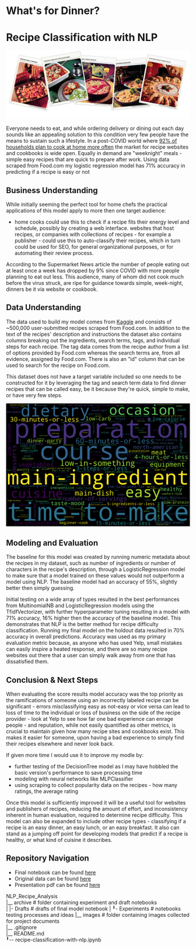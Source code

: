 # What's for Dinner?
# Recipe Classification with NLP
 
![](images/header.PNG)

Everyone needs to eat, and while ordering delivery or dining out each day sounds like an appealing solution to this condition very few people have the means to sustain such a lifestyle.  In a post-COVID world where [92% of households plan to cook at home more often](https://www.supermarketnews.com/consumer-trends/study-most-us-consumers-stick-eating-home-post-pandemic) the market for recipe websites and cookbooks is wide open. Equally in demand are "weeknight" meals - simple easy recipes that are quick to prepare after work.  Using data scraped from Food.com my logistic regression model has 71% accuracy in predicting if a recipe is easy or not

## Business Understanding

While initially seeming the perfect tool for home chefs the practical applications of this model apply to more then one target audience:

- home cooks could use this to check if a recipe fits their energy level and schedule, possibly by creating a web interface.
websites that host recipes, or companies with collections of recipes - for example a publisher - could use this to auto-classify their recipes, which in turn could be used for SEO, for general organizational purposes, or for automating their review process.

According to the Supermarket News article the number of people eating out at least once a week has dropped by 9% since COVID with more people planning to eat out less. This audience, many of whom did not cook much before the virus struck, are ripe for guidance towards simple, week-night, dinners be it via website or cookbook.

## Data Understanding

The data used to build my model comes from [Kaggle](https://www.kaggle.com/shuyangli94/foodcom-recipes-with-search-terms-and-tags) and consists of ~500,000 user-submitted recipes scraped from Food.com. In addition to the text of the recipes' description and instructions the dataset also contains columns breaking out the ingredients, search terms, tags, and individual steps for each recipe. The tag data comes from the recipe author from a list of options provided by Food.com whereas the search terms are, from all evidence, assigned by Food.com. There is also an "id" column that can be used to search for the recipe on Food.com.

This dataset does not have a target variable included so one needs to be constructed for it by leveraging the tag and search term data to find dinner recipes that can be called easy, be it because they're quick, simple to make, or have very few steps.

![Wordcloud of tag feature frequencies](images/wordcloud.png)

## Modeling and Evaluation

The baseline for this model was created by running numeric metadata about the recipes in my dataset, such as number of ingredients or number of characters in the recipe's description, through a LogisticRegression model to make sure that a model trained on these values would not outperform a model using NLP.  The baseline model had an accuracy of 55%, slightly better then simply guessing.

Initial testing on a wide array of types resulted in the best performances from MultinomialNB and LogisticRegression models using the TfidfVectorizer, with further hyperparameter tuning resulting in a model with 71% accuracy, 16% higher then the accuracy of the baseline model. This demonstrates that NLP is the better method for recipe difficulty classification. Running my final model on the holdout data resulted in 70% accuracy in overall predictions.  Accuracy was used as my primary evaluation metric because, as anyone who has used Yelp, small mistakes can easily inspire a heated response, and there are so many recipe websites out there that a user can simply walk away from one that has dissatisfied them. 

## Conclusion & Next Steps 

When evaluating the score results model accuracy was the top priority as the ramifications of someone using an incorrectly labeled recipe can be significant - errors misclassifying easy as not-easy or vice versa can lead to loss of time to the individual or loss of business on the side of the recipe provider  - look at Yelp to see how far one bad experience can enrage people - and reputation, while not easily quantified as other metrics, is crucial to maintain given how many recipe sites and cookbooks exist.  This makes it easier for someone, upon having a bad experience to simply find their recipes elsewhere and never look back. 

If given more time I would use it to improve my modle by:
- further testing of the DecisionTree model as I may have hobbled the basic version's performance to save processing time
- modeling with neural networks like MLPClassifier
- using scraping to collect popularity data on the recipes - how many ratings, the average rating

Once this model is sufficiently improved it will be a useful tool for websites and publishers of recipes, reducing the amount of effort, and inconsistency inherent in human evaluation, required to determine recipe difficulty. This model can also be expanded to include other recipe types - classifying if a recipe is an easy dinner, an easy lunch, or an easy breakfast. It also can stand as a jumping off point for developing models that predict if a recipe is healthy, or what kind of cuisine it describes.

## Repository Navigation
- Final notebook can be found [here](recipe-classification-with-nlp.ipynb)  
- Original data can be found [here](data/foodcom_recipes_with_classification.csv)
- Presentation pdf can be found [here](NLP_recipe_analysis_presentation.pdf)

NLP_Recipe_Analysis  
|__ archive                                      # folder containing experiment and draft notebooks  
| |- Drafts                                      # drafts of final model notebook
| ╹- Experiments                                 # notebooks testing processes and ideas
|__ images                                       # folder containing images collected for project documents   
|__ .gitignore  
|__ README.md  
╹-- recipe-classification-with-nlp.ipynb  




